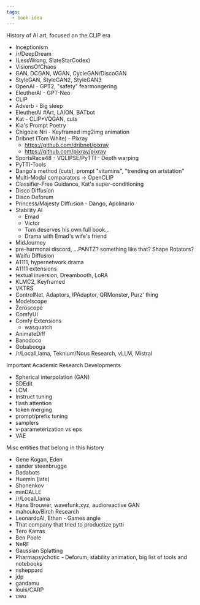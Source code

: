 ```yaml
---
tags:
  - book-idea
---
```

History of AI art, focused on the CLIP era


* Inceptionism
* /r/DeepDream
* (LessWrong, SlateStarCodex)
* VisionsOfChaos
* GAN, DCGAN, WGAN, CycleGAN/DiscoGAN
* StyleGAN, StyleGAN2, StyleGAN3
* OpenAI - GPT2, "safety" fearmongering
* EleutherAI - GPT-Neo
* CLIP
* Adverb - Big sleep
* EleutherAI \#Art, LAION, BATbot
* Kat - CLIP+VQGAN, cuts
* Kia's Prompt Poetry
* Chigozie Nri - Keyframed img2img animation
* Dribnet (Tom White) - Pixray
	* https://github.com/dribnet/pixray
	* https://github.com/pixray/pixray
* SportsRace48 - VQLIPSE/PyTTI - Depth warping
* PyTTI-Tools
* Dango's method (cuts), prompt "vitamins", "trending on artstation"
* Multi-Modal comparators -> OpenCLIP
* Classifier-Free Guidance, Kat's super-conditioning
* Disco Diffusion
* Disco Deforum
* Princess/Majesty Diffusion - Dango, Apolinario
* Stability AI
	* Emad
	* Victor
	* Tom deserves his own full book...
	* Drama with Emad's wife's friend
* MidJourney
* pre-harmonai discord, ...PANTZ? something like that? Shape Rotators?
* Waifu Diffusion
* A1111, hypernetwork drama
* A1111 extensions
* textual inversion, Dreambooth, LoRA
* KLMC2, Keyframed
* VKTRS
* ControlNet, Adaptors, IPAdaptor, QRMonster, Purz' thing
* Modelscope
* Zeroscope
* ComfyUI
* Comfy Extensions
	* wasquatch
* AnimateDiff
* Banodoco
* Oobabooga
* /r/LocalLlama, Teknium/Nous Research, vLLM, Mistral

Important Academic Research Developments
- Spherical interpolation (GAN)
- SDEdit
- LCM
- Instruct tuning
- flash attention
- token merging
- prompt/prefix tuning
- samplers
- v-parameterization vs eps
- VAE

Misc entities that belong in this history
- Gene Kogan, Eden
- xander steenbrugge
- Dadabots
- Huemin (late)
- Shonenkov
- minDALLE
- /r/LocalLlama
- Hans Brouwer, wavefunk.xyz, audioreactive GAN
- mahouko/Birch Research
- LeonardoAI, Ethan - Games angle
- That company that tried to productize pytti
- Tero Karras
- Ben Poole
- NeRF
- Gaussian Splatting
- Pharmapsychotic - Deforum, stability animation, big list of tools and notebooks
- nsheppard
- jdp
- gandamu
- louis/CARP
- uwu